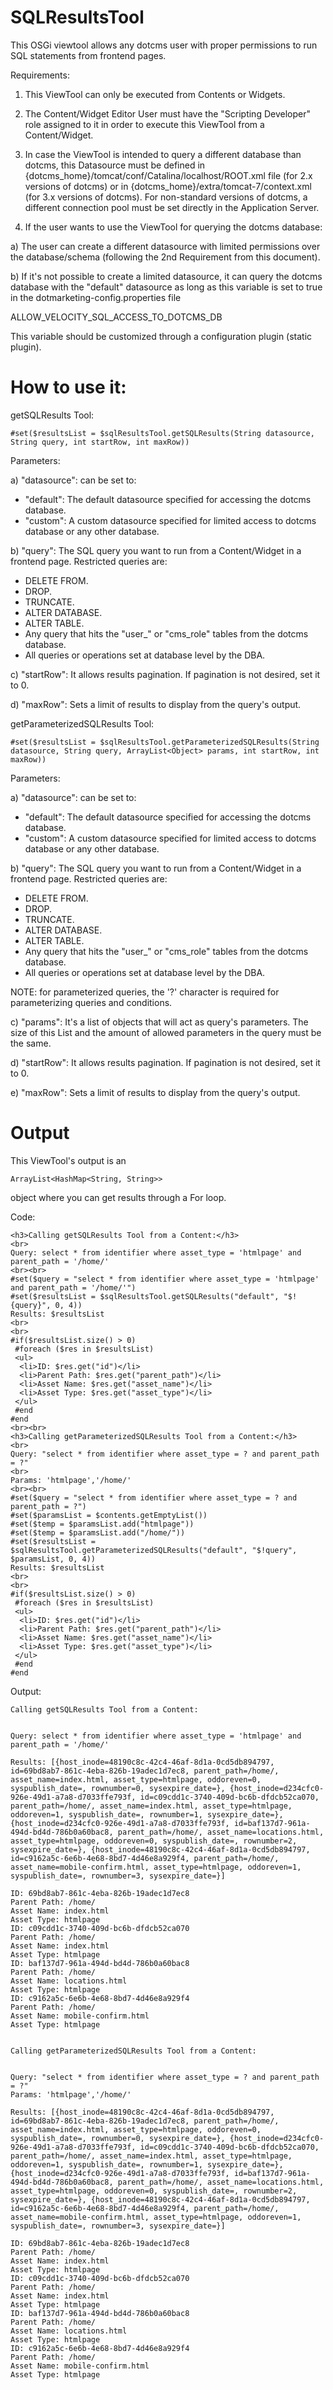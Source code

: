 SQLResultsTool
==============

This OSGi viewtool allows any dotcms user with proper permissions to run SQL statements from frontend pages.

Requirements:

1. This ViewTool can only be executed from Contents or Widgets.

2. The Content/Widget Editor User must have the "Scripting Developer" role assigned to it in order to execute this ViewTool from a Content/Widget.

3. In case the ViewTool is intended to query a different database than dotcms, this Datasource must be defined in {dotcms_home}/tomcat/conf/Catalina/localhost/ROOT.xml file (for 2.x versions of dotcms) or in {dotcms_home}/extra/tomcat-7/context.xml (for 3.x versions of dotcms). For non-standard versions of dotcms, a different connection pool must be set directly in the Application Server.

4. If the user wants to use the ViewTool for querying the dotcms database:

a) The user can create a different datasource with limited permissions over the database/schema (following the 2nd Requirement from this document).

b) If it's not possible to create a limited datasource, it can query the dotcms database with the "default" datasource as long as this variable is set to true in the dotmarketing-config.properties file

ALLOW_VELOCITY_SQL_ACCESS_TO_DOTCMS_DB

This variable should be customized through a configuration plugin (static plugin).

How to use it: 
=============

getSQLResults Tool:
```
#set($resultsList = $sqlResultsTool.getSQLResults(String datasource, String query, int startRow, int maxRow))
```

Parameters:

a) "datasource": can be set to:

- "default": The default datasource specified for accessing the dotcms database.
- "custom": A custom datasource specified for limited access to dotcms database or any other database.

b) "query": The SQL query you want to run from a Content/Widget in a frontend page. Restricted queries are:

- DELETE FROM.
- DROP.
- TRUNCATE.
- ALTER DATABASE.
- ALTER TABLE.
- Any query that hits the "user_" or "cms_role" tables from the dotcms database.
- All queries or operations set at database level by the DBA.

c) "startRow": It allows results pagination. If pagination is not desired, set it to 0.

d) "maxRow": Sets a limit of results to display from the query's output.

getParameterizedSQLResults Tool:
```
#set($resultsList = $sqlResultsTool.getParameterizedSQLResults(String datasource, String query, ArrayList<Object> params, int startRow, int maxRow))
```

Parameters:

a) "datasource": can be set to:

- "default": The default datasource specified for accessing the dotcms database.
- "custom": A custom datasource specified for limited access to dotcms database or any other database.

b) "query": The SQL query you want to run from a Content/Widget in a frontend page. Restricted queries are:

- DELETE FROM.
- DROP.
- TRUNCATE.
- ALTER DATABASE.
- ALTER TABLE.
- Any query that hits the "user_" or "cms_role" tables from the dotcms database.
- All queries or operations set at database level by the DBA.

NOTE: for parameterized queries, the '?' character is required for parameterizing queries and conditions.

c) "params": It's a list of objects that will act as query's parameters. The size of this List and the amount of allowed parameters in the query must be the same.

d) "startRow": It allows results pagination. If pagination is not desired, set it to 0.

e) "maxRow": Sets a limit of results to display from the query's output.

Output
======

This ViewTool's output is an 
```
ArrayList<HashMap<String, String>> 
```
object where you can get results through a For loop.

Code:
```
<h3>Calling getSQLResults Tool from a Content:</h3>
<br>
Query: select * from identifier where asset_type = 'htmlpage' and parent_path = '/home/'
<br><br>
#set($query = "select * from identifier where asset_type = 'htmlpage' and parent_path = '/home/'")
#set($resultsList = $sqlResultsTool.getSQLResults("default", "$!{query}", 0, 4))
Results: $resultsList
<br>
<br>
#if($resultsList.size() > 0)
 #foreach ($res in $resultsList)
 <ul>
  <li>ID: $res.get("id")</li>
  <li>Parent Path: $res.get("parent_path")</li>
  <li>Asset Name: $res.get("asset_name")</li>
  <li>Asset Type: $res.get("asset_type")</li>
 </ul>
 #end
#end
<br><br>
<h3>Calling getParameterizedSQLResults Tool from a Content:</h3>
<br>
Query: "select * from identifier where asset_type = ? and parent_path = ?"
<br>
Params: 'htmlpage','/home/'
<br><br>
#set($query = "select * from identifier where asset_type = ? and parent_path = ?")
#set($paramsList = $contents.getEmptyList())
#set($temp = $paramsList.add("htmlpage"))
#set($temp = $paramsList.add("/home/"))
#set($resultsList = $sqlResultsTool.getParameterizedSQLResults("default", "$!query", $paramsList, 0, 4))
Results: $resultsList
<br>
<br>
#if($resultsList.size() > 0)
 #foreach ($res in $resultsList)
 <ul>
  <li>ID: $res.get("id")</li>
  <li>Parent Path: $res.get("parent_path")</li>
  <li>Asset Name: $res.get("asset_name")</li>
  <li>Asset Type: $res.get("asset_type")</li>
 </ul>
 #end
#end​
```
Output:
```
Calling getSQLResults Tool from a Content:


Query: select * from identifier where asset_type = 'htmlpage' and parent_path = '/home/' 

Results: [{host_inode=48190c8c-42c4-46af-8d1a-0cd5db894797, id=69bd8ab7-861c-4eba-826b-19adec1d7ec8, parent_path=/home/, asset_name=index.html, asset_type=htmlpage, oddoreven=0, syspublish_date=, rownumber=0, sysexpire_date=}, {host_inode=d234cfc0-926e-49d1-a7a8-d7033ffe793f, id=c09cdd1c-3740-409d-bc6b-dfdcb52ca070, parent_path=/home/, asset_name=index.html, asset_type=htmlpage, oddoreven=1, syspublish_date=, rownumber=1, sysexpire_date=}, {host_inode=d234cfc0-926e-49d1-a7a8-d7033ffe793f, id=baf137d7-961a-494d-bd4d-786b0a60bac8, parent_path=/home/, asset_name=locations.html, asset_type=htmlpage, oddoreven=0, syspublish_date=, rownumber=2, sysexpire_date=}, {host_inode=48190c8c-42c4-46af-8d1a-0cd5db894797, id=c9162a5c-6e6b-4e68-8bd7-4d46e8a929f4, parent_path=/home/, asset_name=mobile-confirm.html, asset_type=htmlpage, oddoreven=1, syspublish_date=, rownumber=3, sysexpire_date=}] 

ID: 69bd8ab7-861c-4eba-826b-19adec1d7ec8
Parent Path: /home/
Asset Name: index.html
Asset Type: htmlpage
ID: c09cdd1c-3740-409d-bc6b-dfdcb52ca070
Parent Path: /home/
Asset Name: index.html
Asset Type: htmlpage
ID: baf137d7-961a-494d-bd4d-786b0a60bac8
Parent Path: /home/
Asset Name: locations.html
Asset Type: htmlpage
ID: c9162a5c-6e6b-4e68-8bd7-4d46e8a929f4
Parent Path: /home/
Asset Name: mobile-confirm.html
Asset Type: htmlpage


Calling getParameterizedSQLResults Tool from a Content:


Query: "select * from identifier where asset_type = ? and parent_path = ?" 
Params: 'htmlpage','/home/' 

Results: [{host_inode=48190c8c-42c4-46af-8d1a-0cd5db894797, id=69bd8ab7-861c-4eba-826b-19adec1d7ec8, parent_path=/home/, asset_name=index.html, asset_type=htmlpage, oddoreven=0, syspublish_date=, rownumber=0, sysexpire_date=}, {host_inode=d234cfc0-926e-49d1-a7a8-d7033ffe793f, id=c09cdd1c-3740-409d-bc6b-dfdcb52ca070, parent_path=/home/, asset_name=index.html, asset_type=htmlpage, oddoreven=1, syspublish_date=, rownumber=1, sysexpire_date=}, {host_inode=d234cfc0-926e-49d1-a7a8-d7033ffe793f, id=baf137d7-961a-494d-bd4d-786b0a60bac8, parent_path=/home/, asset_name=locations.html, asset_type=htmlpage, oddoreven=0, syspublish_date=, rownumber=2, sysexpire_date=}, {host_inode=48190c8c-42c4-46af-8d1a-0cd5db894797, id=c9162a5c-6e6b-4e68-8bd7-4d46e8a929f4, parent_path=/home/, asset_name=mobile-confirm.html, asset_type=htmlpage, oddoreven=1, syspublish_date=, rownumber=3, sysexpire_date=}] 

ID: 69bd8ab7-861c-4eba-826b-19adec1d7ec8
Parent Path: /home/
Asset Name: index.html
Asset Type: htmlpage
ID: c09cdd1c-3740-409d-bc6b-dfdcb52ca070
Parent Path: /home/
Asset Name: index.html
Asset Type: htmlpage
ID: baf137d7-961a-494d-bd4d-786b0a60bac8
Parent Path: /home/
Asset Name: locations.html
Asset Type: htmlpage
ID: c9162a5c-6e6b-4e68-8bd7-4d46e8a929f4
Parent Path: /home/
Asset Name: mobile-confirm.html
Asset Type: htmlpage
```
